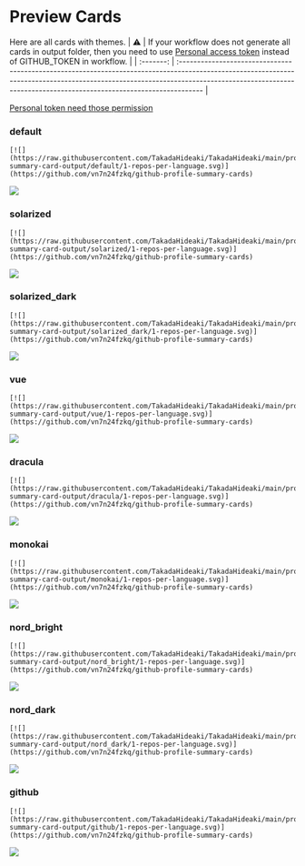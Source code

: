 
# Preview Cards

Here are all cards with themes.
| :warning: | If your workflow does not generate all cards in output folder, then you need to use [Personal access token](https://docs.github.com/en/actions/configuring-and-managing-workflows/creating-and-storing-encrypted-secrets) instead of GITHUB_TOKEN in workflow. |
| :-------: | :------------------------------------------------------------------------------------------------------------------------------------------------------------------------------------------------------------------------------------------------ |

[Personal token need those permission](https://github.com/vn7n24fzkq/github-profile-summary-cards/wiki/Personal-access-token-permissions)


### default


```
[![](https://raw.githubusercontent.com/TakadaHideaki/TakadaHideaki/main/profile-summary-card-output/default/1-repos-per-language.svg)](https://github.com/vn7n24fzkq/github-profile-summary-cards)
```
![](https://raw.githubusercontent.com/TakadaHideaki/TakadaHideaki/main/profile-summary-card-output/default/1-repos-per-language.svg)


### solarized


```
[![](https://raw.githubusercontent.com/TakadaHideaki/TakadaHideaki/main/profile-summary-card-output/solarized/1-repos-per-language.svg)](https://github.com/vn7n24fzkq/github-profile-summary-cards)
```
![](https://raw.githubusercontent.com/TakadaHideaki/TakadaHideaki/main/profile-summary-card-output/solarized/1-repos-per-language.svg)


### solarized_dark


```
[![](https://raw.githubusercontent.com/TakadaHideaki/TakadaHideaki/main/profile-summary-card-output/solarized_dark/1-repos-per-language.svg)](https://github.com/vn7n24fzkq/github-profile-summary-cards)
```
![](https://raw.githubusercontent.com/TakadaHideaki/TakadaHideaki/main/profile-summary-card-output/solarized_dark/1-repos-per-language.svg)


### vue


```
[![](https://raw.githubusercontent.com/TakadaHideaki/TakadaHideaki/main/profile-summary-card-output/vue/1-repos-per-language.svg)](https://github.com/vn7n24fzkq/github-profile-summary-cards)
```
![](https://raw.githubusercontent.com/TakadaHideaki/TakadaHideaki/main/profile-summary-card-output/vue/1-repos-per-language.svg)


### dracula


```
[![](https://raw.githubusercontent.com/TakadaHideaki/TakadaHideaki/main/profile-summary-card-output/dracula/1-repos-per-language.svg)](https://github.com/vn7n24fzkq/github-profile-summary-cards)
```
![](https://raw.githubusercontent.com/TakadaHideaki/TakadaHideaki/main/profile-summary-card-output/dracula/1-repos-per-language.svg)


### monokai


```
[![](https://raw.githubusercontent.com/TakadaHideaki/TakadaHideaki/main/profile-summary-card-output/monokai/1-repos-per-language.svg)](https://github.com/vn7n24fzkq/github-profile-summary-cards)
```
![](https://raw.githubusercontent.com/TakadaHideaki/TakadaHideaki/main/profile-summary-card-output/monokai/1-repos-per-language.svg)


### nord_bright


```
[![](https://raw.githubusercontent.com/TakadaHideaki/TakadaHideaki/main/profile-summary-card-output/nord_bright/1-repos-per-language.svg)](https://github.com/vn7n24fzkq/github-profile-summary-cards)
```
![](https://raw.githubusercontent.com/TakadaHideaki/TakadaHideaki/main/profile-summary-card-output/nord_bright/1-repos-per-language.svg)


### nord_dark


```
[![](https://raw.githubusercontent.com/TakadaHideaki/TakadaHideaki/main/profile-summary-card-output/nord_dark/1-repos-per-language.svg)](https://github.com/vn7n24fzkq/github-profile-summary-cards)
```
![](https://raw.githubusercontent.com/TakadaHideaki/TakadaHideaki/main/profile-summary-card-output/nord_dark/1-repos-per-language.svg)


### github


```
[![](https://raw.githubusercontent.com/TakadaHideaki/TakadaHideaki/main/profile-summary-card-output/github/1-repos-per-language.svg)](https://github.com/vn7n24fzkq/github-profile-summary-cards)
```
![](https://raw.githubusercontent.com/TakadaHideaki/TakadaHideaki/main/profile-summary-card-output/github/1-repos-per-language.svg)

